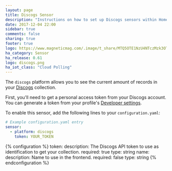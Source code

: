 ```yaml
---
layout: page
title: Discogs Sensor
description: "Instructions on how to set up Discogs sensors within Home Assistant."
date: 2017-12-04 22:00
sidebar: true
comments: false
sharing: true
footer: true
logo: https://www.magneticmag.com/.image/t_share/MTQ5OTE1NzU4NTczMzk3OTYw/discogs-vinyl-record-mark.png
ha_category: Sensor
ha_release: 0.61
logo: discogs.png
ha_iot_class: "Cloud Polling"
---
```


The `discogs` platform allows you to see the current amount of records in your [Discogs](https://discogs.com) collection.

First, you'll need to get a personal access token from your Discogs account.
You can generate a token from your profile's [Developer settings](https://www.discogs.com/settings/developers).

To enable this sensor, add the following lines to your `configuration.yaml`:

```yaml
# Example configuration.yaml entry
sensor:
  - platform: discogs
    token: YOUR_TOKEN
```

{% configuration %}
token:
  description: The Discogs API token to use as identification to get your collection.
  required: true
  type: string
name:
  description: Name to use in the frontend.
  required: false
  type: string
{% endconfiguration %}
